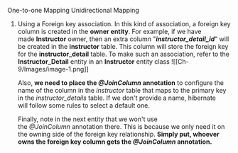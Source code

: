 One-to-one Mapping
Unidirectional Mapping
1.	Using a Foreign key association.
	 In this kind of association, a foreign key column is created in the **owner entity**. For example, if we have made **Instructor** owner, then an extra column "**_instructor_detail_id_**" will be created in the **instructor** table. This column will store the foreign key for the **instructor_detail** table.
	To make such an association, refer to the **Instructor_Detail** entity in an **Instructor** entity class
	![[Ch-9/Images/image-1.png]]
	
	Also, **we need to place the _@JoinColumn_ annotation** to configure the name of the column in the _instructor_ table that maps to the primary key in the _instructor_details_ table. If we don't provide a name, hibernate will follow some rules to select a default one.

	Finally, note in the next entity that we won't use the _@JoinColumn_ annotation there. This is because we only need it on the owning side of the foreign key relationship. **Simply put, whoever owns the foreign key column gets the _@JoinColumn_ annotation.**
	
